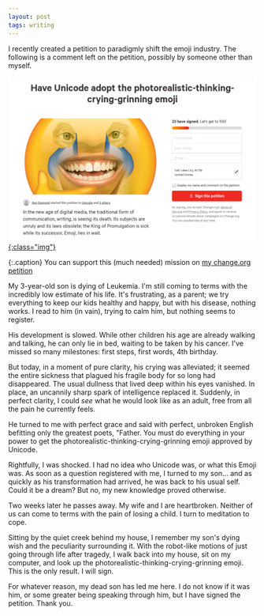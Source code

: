 ```yaml
---
layout: post
tags: writing
---
```

I recently created a petition to paradigmly shift the emoji industry. The following is a comment left on the petition, possibly by someone other than myself.

[![Change.org Petition](../img/Petition.png){:class="img"}](https://www.change.org/p/unicode-have-unicode-adopt-the-photorealistic-thinking-crying-grinning-emoji "Change.org Petition Link")

{:.caption}
You can support this (much needed) mission on [my change.org petition](https://www.change.org/p/unicode-have-unicode-adopt-the-photorealistic-thinking-crying-grinning-emoji "Change.org Petition Link")

My 3-year-old son is dying of Leukemia. I'm still coming to terms with the incredibly low estimate of his life. It's frustrating, as a parent; we try everything to keep our kids healthy and happy, but with his disease, nothing works. I read to him (in vain), trying to calm him, but nothing seems to register. 

His development is slowed. While other children his age are already walking and talking, he can only lie in bed, waiting to be taken by his cancer. I've missed so many milestones: first steps, first words, 4th birthday.

But today, in a moment of pure clarity, his crying was alleviated; it seemed the entire sickness that plagued his fragile body for so long had disappeared. The usual dullness that lived deep within his eyes vanished. In place, an uncannily sharp spark of intelligence replaced it. Suddenly, in perfect clarity, I could *see* what he would look like as an adult, free from all the pain he currently feels. 

He turned to me with perfect grace and said with perfect, unbroken English befitting only the greatest poets, "Father. You must do everything in your power to get the photorealistic-thinking-crying-grinning emoji approved by Unicode.

Rightfully, I was shocked. I had no idea who Unicode was, or what this Emoji was. As soon as a question registered with me, I turned to my son... and as quickly as his transformation had arrived, he was back to his usual self. Could it be a dream? But no, my new knowledge proved otherwise.

Two weeks later he passes away. My wife and I are heartbroken. Neither of us can come to terms with the pain of losing a child. I turn to meditation to cope.

Sitting by the quiet creek behind my house, I remember my son's dying wish and the peculiarity surrounding it. With the robot-like motions of just going through life after tragedy, I walk back into my house, sit on my computer, and look up the photorealistic-thinking-crying-grinning emoji. This is the only result. I will sign.

For whatever reason, my dead son has led me here. I do not know if it was him, or some greater being speaking through him, but I have signed the petition. Thank you.
